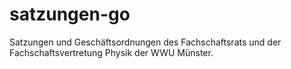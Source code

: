# satzungen-go
Satzungen und Geschäftsordnungen des Fachschaftsrats und der Fachschaftsvertretung Physik der WWU Münster.
